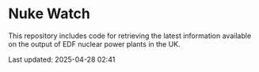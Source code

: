 # Nuke Watch

This repository includes code for retrieving the latest information available on the output of EDF nuclear power plants in the UK.

Last updated: 2025-04-28 02:41